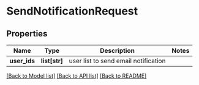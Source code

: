 # SendNotificationRequest

## Properties
Name | Type | Description | Notes
------------ | ------------- | ------------- | -------------
**user_ids** | **list[str]** | user list to send email notification | 

[[Back to Model list]](../README.md#documentation-for-models) [[Back to API list]](../README.md#documentation-for-api-endpoints) [[Back to README]](../README.md)


